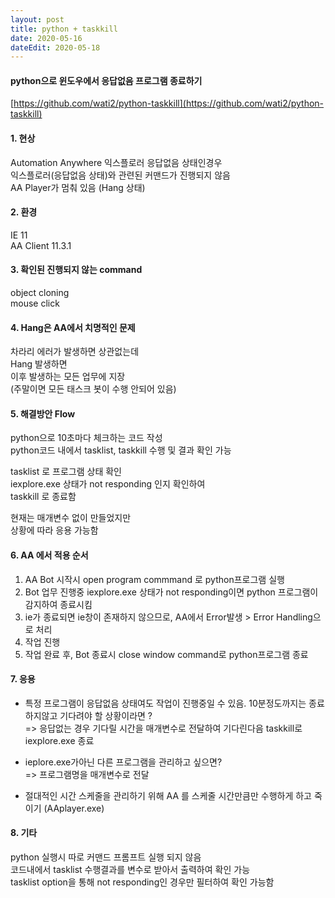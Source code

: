 ```yaml
---
layout: post
title: python + taskkill
date: 2020-05-16
dateEdit: 2020-05-18
---
```


#### python으로 윈도우에서 응답없음 프로그램 종료하기  
[https://github.com/wati2/python-taskkill](https://github.com/wati2/python-taskkill)

#### 1. **현상**

Automation Anywhere 익스플로러 응답없음 상태인경우  
익스플로러(응답없음 상태)와 관련된 커맨드가 진행되지 않음  
AA Player가 멈춰 있음 (Hang 상태)

#### 2. **환경**

IE 11  
AA Client 11.3.1

#### 3. **확인된 진행되지 않는 command**

object cloning  
mouse click

#### 4. **Hang은 AA에서 치명적인 문제**

차라리 에러가 발생하면 상관없는데  
Hang 발생하면  
이후 발생하는 모든 업무에 지장  
(주말이면 모든 태스크 봇이 수행 안되어 있음)

#### 5. **해결방안 Flow**

python으로 10초마다 체크하는 코드 작성  
python코드 내에서 tasklist, taskkill 수행 및 결과 확인 가능

tasklist 로 프로그램 상태 확인  
iexplore.exe 상태가 not responding 인지 확인하여  
taskkill 로 종료함

현재는 매개변수 없이 만들었지만  
상황에 따라 응용 가능함

#### 6. **AA 에서 적용 순서**

1. AA Bot 시작시 open program commmand 로 python프로그램 실행
2. Bot 업무 진행중 iexplore.exe 상태가 not responding이면 python 프로그램이 감지하여 종료시킴
3. ie가 종료되면 ie창이 존재하지 않으므로, AA에서 Error발생 > Error Handling으로 처리
4. 작업 진행
5. 작업 완료 후, Bot 종료시 close window command로 python프로그램 종료

#### 7. **응용**

- 특정 프로그램이 응답없음 상태여도 작업이 진행중일 수 있음. 10분정도까지는 종료하지않고 기다려야 할 상황이라면 ?  
  => 응답없는 경우 기다릴 시간을 매개변수로 전달하여 기다린다음 taskkill로 iexplore.exe 종료

- ieplore.exe가아닌 다른 프로그램을 관리하고 싶으면?  
  => 프로그램명을 매개변수로 전달

- 절대적인 시간 스케줄을 관리하기 위해 AA 를 스케줄 시간만큼만 수행하게 하고 죽이기 (AAplayer.exe)

#### 8. **기타**

python 실행시 따로 커맨드 프롬프트 실행 되지 않음  
코드내에서 tasklist 수행결과를 변수로 받아서 출력하여 확인 가능  
tasklist option을 통해 not responding인 경우만 필터하여 확인 가능함
